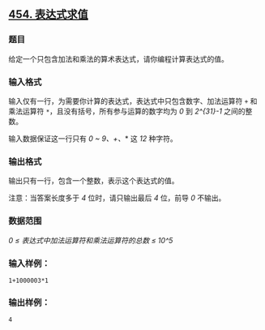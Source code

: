 ## [454. 表达式求值](https://www.acwing.com/problem/content/456/)

### 题目

给定一个只包含加法和乘法的算术表达式，请你编程计算表达式的值。

### 输入格式

输入仅有一行，为需要你计算的表达式，表达式中只包含数字、加法运算符 `+` 和乘法运算符 `*`，且没有括号，所有参与运算的数字均为 *0* 到 *2^{31}-1* 之间的整数。

输入数据保证这一行只有 *0 ~ 9、+、** 这 *12* 种字符。

### 输出格式

输出只有一行，包含一个整数，表示这个表达式的值。

注意：当答案长度多于 *4* 位时，请只输出最后 *4* 位，前导 *0* 不输出。

### 数据范围

*0 ≤ 表达式中加法运算符和乘法运算符的总数 ≤ 10^5*

### 输入样例：

```
1+1000003*1
```

### 输出样例：

```
4
```
